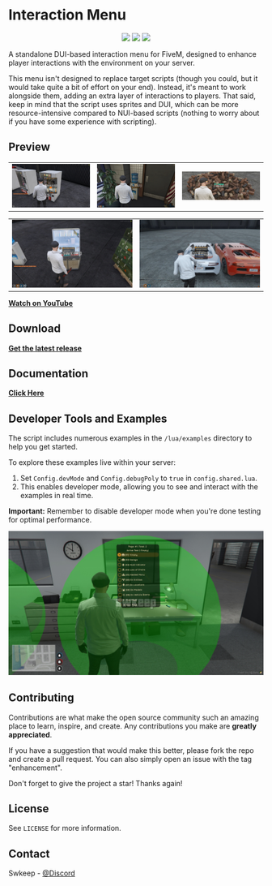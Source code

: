 # Interaction Menu

<center>

![](https://img.shields.io/github/v/release/swkeep/interaction-menu?logo=github)
![](https://img.shields.io/github/downloads/swkeep/interaction-menu/total?logo=github)
![](https://img.shields.io/github/downloads/swkeep/interaction-menu/latest/total?logo=github)

</center>

A standalone DUI-based interaction menu for FiveM, designed to enhance player interactions with the environment on your server.

This menu isn't designed to replace target scripts (though you could, but it would take quite a bit of effort on your end). Instead, it's meant to work alongside them, adding an extra layer of interactions to players. That said, keep in mind that the script uses sprites and DUI, which can be more resource-intensive compared to NUI-based scripts (nothing to worry about if you have some experience with scripting).

## Preview

<center>
    <table>
    <tr>
        <td align="center">
            <img src=".github/images/preview_1.jpg" />
        </td>
        <td align="center">
            <img src=".github/images/preview_2.jpg" />
        </td>
        <td align="center">
            <img src=".github/images/preview_3.jpg" />
        </td>
    </tr>
    </table>
</center>

<center>
    <table>
    <tr>
        <td align="center">
            <img src=".github/images/preview_4.jpg" />
        </td>
        <td align="center">
            <img src=".github/images/preview_5.jpg" />
        </td>
    </tr>
    </table>
</center>

**[Watch on YouTube](https://www.youtube.com/watch?v=7ylxnj4HC5A)**

## Download

**[Get the latest release](https://github.com/swkeep/interaction-menu/releases/latest)**

## Documentation

**[Click Here](https://swkeep.com)**

## Developer Tools and Examples

The script includes numerous examples in the `/lua/examples` directory to help you get started.

To explore these examples live within your server:
1. Set `Config.devMode` and `Config.debugPoly` to `true` in `config.shared.lua`.
2. This enables developer mode, allowing you to see and interact with the examples in real time.

**Important:** Remember to disable developer mode when you're done testing for optimal performance.

<center>
    <img src=".github/images/dev_mode.jpg" alt="Developer Mode Example"/>
</center>

<!-- CONTRIBUTING -->
## Contributing

Contributions are what make the open source community such an amazing place to learn, inspire, and create. Any contributions you make are **greatly appreciated**.

If you have a suggestion that would make this better, please fork the repo and create a pull request. You can also simply open an issue with the tag "enhancement".

Don't forget to give the project a star! Thanks again!

<!-- LICENSE -->
## License

See `LICENSE` for more information.

<!-- CONTACT -->
## Contact

Swkeep - [@Discord](https://discord.gg/ccMArCwrPV)
